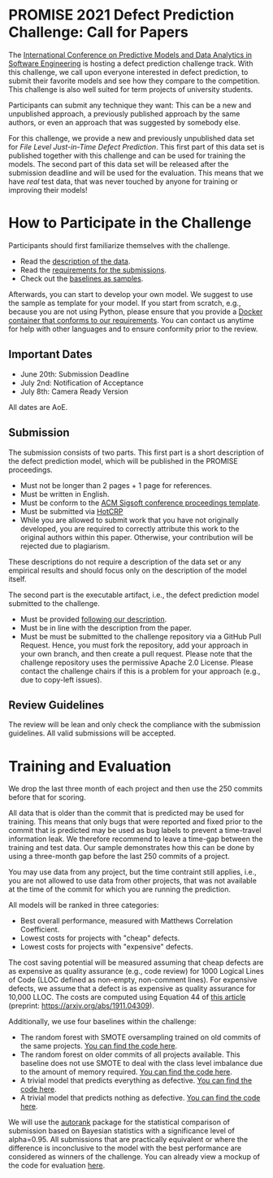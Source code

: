 # PROMISE 2021 Defect Prediction Challenge: Call for Papers

The [International Conference on Predictive Models and Data Analytics in Software Engineering](https://promiseconf.github.io/2021/) is hosting a defect prediction challenge track. With this challenge, we call upon everyone interested in defect prediction, to submit their favorite models and see how they compare to the competition. This challenge is also well suited for term projects of university students. 

Participants can submit any technique they want: This can be a new and unpublished approach, a previously published approach by the same authors, or even an approach that was suggested by somebody else. 

For this challenge, we provide a new and previously unpublished data set for *File Level Just-in-Time Defect Prediction*. This first part of this data set is published together with this challenge and can be used for training the models. The second part of this data set will be released after the submission deadline and will be used for the evaluation. This means that we have *real* test data, that was never touched by anyone for training or improving their models!

# How to Participate in the Challenge

Participants should first familiarize themselves with the challenge.
- Read the [description of the data](dataset.md).
- Read the [requirements for the submissions](requirements.md). 
- Check out the [baselines as samples](approaches).

Afterwards, you can start to develop your own model. We suggest to use the sample as template for your model. If you start from scratch, e.g., because you are not using Python, please ensure that you provide a [Docker container that conforms to our requirements](requirements.md). You can contact us anytime for help with other languages and to ensure conformity prior to the review. 

## Important Dates

- June 20th: Submission Deadline
- July 2nd: Notification of Acceptance
- July 8th: Camera Ready Version

All dates are AoE. 

## Submission

The submission consists of two parts. This first part is a short description of the defect prediction model, which will be published in the PROMISE proceedings.
- Must not be longer than 2 pages + 1 page for references. 
- Must be written in English.
- Must be conform to the [ACM Sigsoft conference proceedings template](https://www.acm.org/publications/proceedings-template). 
- Must be submitted via [HotCRP](https://promise-2021-challenge.hotcrp.com/)
- While you are allowed to submit work that you have not originally developed, you are required to correctly attribute this work to the original authors within this paper. Otherwise, your contribution will be rejected due to plagiarism. 

These descriptions do not require a description of the data set or any empirical results and should focus only on the description of the model itself. 

The second part is the executable artifact, i.e., the defect prediction model submitted to the challenge.
- Must be provided [following our description](requirements.md).
- Must be in line with the description from the paper. 
- Must be must be submitted to the challenge repository via a GitHub Pull Request. Hence, you must fork the repository, add your approach in your own branch, and then create a pull request. Please note that the challenge repository uses the permissive Apache 2.0 License. Please contact the challenge chairs if this is a problem for your approach (e.g., due to copy-left issues). 

## Review Guidelines

The review will be lean and only check the compliance with the submission guidelines. All valid submissions will be accepted.

# Training and Evaluation

We drop the last three month of each project and then use the 250 commits before that for scoring. 

All data that is older than the commit that is predicted may be used for training. This means that only bugs that were reported and fixed prior to the commit that is predicted may be used as bug labels to prevent a time-travel information leak. We therefore recommend to leave a time-gap between the training and test data. Our sample demonstrates how this can be done by using a three-month gap before the last 250 commits of a project. 

You may use data from any project, but the time contraint still applies, i.e., you are not allowed to use data from other projects, that was not available at the time of the commit for which you are running the prediction. 

All models will be ranked in three categories:
- Best overall performance, measured with Matthews Correlation Coefficient.
- Lowest  costs for projects with "cheap" defects. 
- Lowest  costs for projects with "expensive" defects. 

The cost saving potential will be measured assuming that cheap defects are as expensive as quality assurance (e.g., code review) for 1000 Logical Lines of Code (LLOC defined as non-empty, non-comment lines). For expensive defects, we assume that a defect is as expensive as quality assurance for 10,000 LLOC. The costs are computed using Equation 44 of [this article](https://doi.org/10.1109/TSE.2019.2957794) (preprint: https://arxiv.org/abs/1911.04309). 

Additionally, we use four baselines within the challenge:
- The random forest with SMOTE oversampling trained on old commits of the same projects. [You can find the code here](approaches/baseline_rf_wp).
- The random forest on older commits of all projects available. This baseline does not use SMOTE to deal with the class level imbalance due to the amount of memory required. [You can find the code here](approaches/baseline_rf_all).
- A trivial model that predicts everything as defective. [You can find the code here](approaches/baseline_all).
- A trivial model that predicts nothing as defective. [You can find the code here](approaches/baseline_none).

We will use the [autorank](https://github.com/sherbold/autorank) package for the statistical comparison of submission based on Bayesian statistics with a significance level of alpha=0.95. All submissions that are practically equivalent or where the difference is inconclusive to the model with the best performance are considered as winners of the challenge. You can already view a mockup of the code for evaluation [here](evaluation/Challenge.ipynb).
